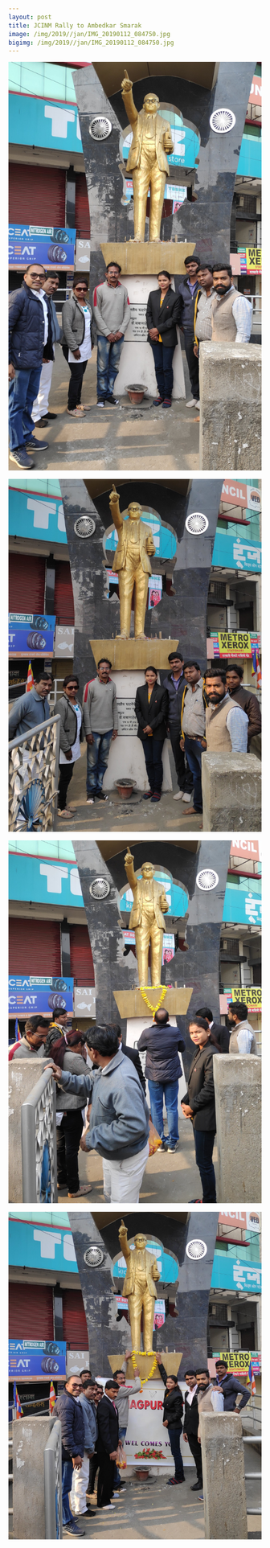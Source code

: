 ```yaml
---
layout: post
title: JCINM Rally to Ambedkar Smarak
image: /img/2019//jan/IMG_20190112_084750.jpg
bigimg: /img/2019//jan/IMG_20190112_084750.jpg
---
```


![JCINM Ambedkar Smarak](/img/2019//jan/IMG_20190112_084712.jpg)

![JCINM Ambedkar Smarak](/img/2019//jan/IMG_20190112_084649.jpg)

![JCINM Ambedkar Smarak](/img/2019//jan/IMG_20190112_084820.jpg)

![JCINM Ambedkar Smarak](/img/2019//jan/IMG_20190112_084750.jpg)